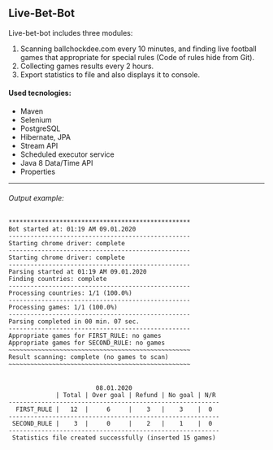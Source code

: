 ## **Live-Bet-Bot**
Live-bet-bot includes three modules: 
1. Scanning ballchockdee.com every 10 minutes, and finding live football games that appropriate for special rules (Code of rules hide from Git).
1. Collecting games results every 2 hours.
1. Export statistics to file and also displays it to console. 

#### **Used tecnologies:**
- Maven
- Selenium
- PostgreSQL
- Hibernate, JPA
- Stream API
- Scheduled executor service
- Java 8 Data/Time API
- Properties

------------

###### Output example:
    **************************************************
    Bot started at: 01:19 AM 09.01.2020
    --------------------------------------------------
    Starting chrome driver: complete
    --------------------------------------------------
    Starting chrome driver: complete
    --------------------------------------------------
    Parsing started at 01:19 AM 09.01.2020
    Finding countries: complete
    --------------------------------------------------
    Processing countries: 1/1 (100.0%)
    --------------------------------------------------
    Processing games: 1/1 (100.0%)
    --------------------------------------------------
    Parsing completed in 00 min. 07 sec.
    --------------------------------------------------
    Appropriate games for FIRST_RULE: no games
    Appropriate games for SECOND_RULE: no games
    ~~~~~~~~~~~~~~~~~~~~~~~~~~~~~~~~~~~~~~~~~~~~~~~~~~
    Result scanning: complete (no games to scan)
    ~~~~~~~~~~~~~~~~~~~~~~~~~~~~~~~~~~~~~~~~~~~~~~~~~~
###### 
                            08.01.2020
                 | Total | Over goal | Refund | No goal | N/R
    ----------------------------------------------------------
      FIRST_RULE |   12  |     6     |    3   |    3    |  0
    ----------------------------------------------------------
     SECOND_RULE |    3  |     0     |    2   |    1    |  0
    ----------------------------------------------------------
     Statistics file created successfully (inserted 15 games)
